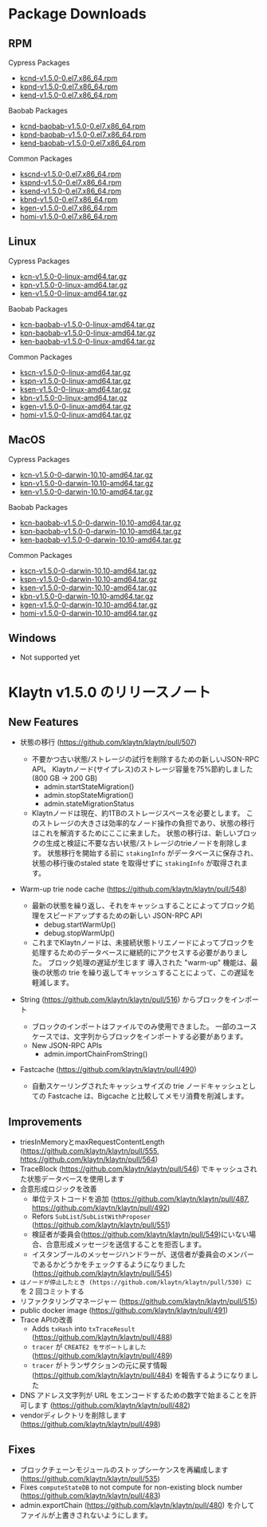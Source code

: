 # Package Downloads <a id="package-downloads"></a>

## RPM <a id="rpm"></a>

Cypress Packages
- [kcnd-v1.5.0-0.el7.x86_64.rpm](http://packages.klaytn.net/klaytn/v1.5.0/kcnd-v1.5.0-0.el7.x86_64.rpm)
- [kpnd-v1.5.0-0.el7.x86_64.rpm](http://packages.klaytn.net/klaytn/v1.5.0/kpnd-v1.5.0-0.el7.x86_64.rpm)
- [kend-v1.5.0-0.el7.x86_64.rpm](http://packages.klaytn.net/klaytn/v1.5.0/kend-v1.5.0-0.el7.x86_64.rpm)

Baobab Packages
- [kcnd-baobab-v1.5.0-0.el7.x86_64.rpm](http://packages.klaytn.net/klaytn/v1.5.0/kcnd-baobab-v1.5.0-0.el7.x86_64.rpm)
- [kpnd-baobab-v1.5.0-0.el7.x86_64.rpm](http://packages.klaytn.net/klaytn/v1.5.0/kpnd-baobab-v1.5.0-0.el7.x86_64.rpm)
- [kend-baobab-v1.5.0-0.el7.x86_64.rpm](http://packages.klaytn.net/klaytn/v1.5.0/kend-baobab-v1.5.0-0.el7.x86_64.rpm)

Common Packages
- [kscnd-v1.5.0-0.el7.x86_64.rpm](http://packages.klaytn.net/klaytn/v1.5.0/kscnd-v1.5.0-0.el7.x86_64.rpm)
- [kspnd-v1.5.0-0.el7.x86_64.rpm](http://packages.klaytn.net/klaytn/v1.5.0/kspnd-v1.5.0-0.el7.x86_64.rpm)
- [ksend-v1.5.0-0.el7.x86_64.rpm](http://packages.klaytn.net/klaytn/v1.5.0/ksend-v1.5.0-0.el7.x86_64.rpm)
- [kbnd-v1.5.0-0.el7.x86_64.rpm](http://packages.klaytn.net/klaytn/v1.5.0/kbnd-v1.5.0-0.el7.x86_64.rpm)
- [kgen-v1.5.0-0.el7.x86_64.rpm](http://packages.klaytn.net/klaytn/v1.5.0/kgen-v1.5.0-0.el7.x86_64.rpm)
- [homi-v1.5.0-0.el7.x86_64.rpm](http://packages.klaytn.net/klaytn/v1.5.0/homi-v1.5.0-0.el7.x86_64.rpm)

## Linux <a id="linux"></a>

Cypress Packages
- [kcn-v1.5.0-0-linux-amd64.tar.gz](http://packages.klaytn.net/klaytn/v1.5.0/kcn-v1.5.0-0-linux-amd64.tar.gz)
- [kpn-v1.5.0-0-linux-amd64.tar.gz](http://packages.klaytn.net/klaytn/v1.5.0/kpn-v1.5.0-0-linux-amd64.tar.gz)
- [ken-v1.5.0-0-linux-amd64.tar.gz](http://packages.klaytn.net/klaytn/v1.5.0/ken-v1.5.0-0-linux-amd64.tar.gz)

Baobab Packages
- [kcn-baobab-v1.5.0-0-linux-amd64.tar.gz](http://packages.klaytn.net/klaytn/v1.5.0/kcn-baobab-v1.5.0-0-linux-amd64.tar.gz)
- [kpn-baobab-v1.5.0-0-linux-amd64.tar.gz](http://packages.klaytn.net/klaytn/v1.5.0/kpn-baobab-v1.5.0-0-linux-amd64.tar.gz)
- [ken-baobab-v1.5.0-0-linux-amd64.tar.gz](http://packages.klaytn.net/klaytn/v1.5.0/ken-baobab-v1.5.0-0-linux-amd64.tar.gz)

Common Packages
- [kscn-v1.5.0-0-linux-amd64.tar.gz](http://packages.klaytn.net/klaytn/v1.5.0/kscn-v1.5.0-0-linux-amd64.tar.gz)
- [kspn-v1.5.0-0-linux-amd64.tar.gz](http://packages.klaytn.net/klaytn/v1.5.0/kspn-v1.5.0-0-linux-amd64.tar.gz)
- [ksen-v1.5.0-0-linux-amd64.tar.gz](http://packages.klaytn.net/klaytn/v1.5.0/ksen-v1.5.0-0-linux-amd64.tar.gz)
- [kbn-v1.5.0-0-linux-amd64.tar.gz](http://packages.klaytn.net/klaytn/v1.5.0/kbn-v1.5.0-0-linux-amd64.tar.gz)
- [kgen-v1.5.0-0-linux-amd64.tar.gz](http://packages.klaytn.net/klaytn/v1.5.0/kgen-v1.5.0-0-linux-amd64.tar.gz)
- [homi-v1.5.0-0-linux-amd64.tar.gz](http://packages.klaytn.net/klaytn/v1.5.0/homi-v1.5.0-0-linux-amd64.tar.gz)

## MacOS <a id="macos"></a>

Cypress Packages
- [kcn-v1.5.0-0-darwin-10.10-amd64.tar.gz](http://packages.klaytn.net/klaytn/v1.5.0/kcn-v1.5.0-0-darwin-10.10-amd64.tar.gz)
- [kpn-v1.5.0-0-darwin-10.10-amd64.tar.gz](http://packages.klaytn.net/klaytn/v1.5.0/kpn-v1.5.0-0-darwin-10.10-amd64.tar.gz)
- [ken-v1.5.0-0-darwin-10.10-amd64.tar.gz](http://packages.klaytn.net/klaytn/v1.5.0/ken-v1.5.0-0-darwin-10.10-amd64.tar.gz)

Baobab Packages
- [kcn-baobab-v1.5.0-0-darwin-10.10-amd64.tar.gz](http://packages.klaytn.net/klaytn/v1.5.0/kcn-baobab-v1.5.0-0-darwin-10.10-amd64.tar.gz)
- [kpn-baobab-v1.5.0-0-darwin-10.10-amd64.tar.gz](http://packages.klaytn.net/klaytn/v1.5.0/kpn-baobab-v1.5.0-0-darwin-10.10-amd64.tar.gz)
- [ken-baobab-v1.5.0-0-darwin-10.10-amd64.tar.gz](http://packages.klaytn.net/klaytn/v1.5.0/ken-baobab-v1.5.0-0-darwin-10.10-amd64.tar.gz)

Common Packages
- [kscn-v1.5.0-0-darwin-10.10-amd64.tar.gz](http://packages.klaytn.net/klaytn/v1.5.0/kscn-v1.5.0-0-darwin-10.10-amd64.tar.gz)
- [kspn-v1.5.0-0-darwin-10.10-amd64.tar.gz](http://packages.klaytn.net/klaytn/v1.5.0/kspn-v1.5.0-0-darwin-10.10-amd64.tar.gz)
- [ksen-v1.5.0-0-darwin-10.10-amd64.tar.gz](http://packages.klaytn.net/klaytn/v1.5.0/ksen-v1.5.0-0-darwin-10.10-amd64.tar.gz)
- [kbn-v1.5.0-0-darwin-10.10-amd64.tar.gz](http://packages.klaytn.net/klaytn/v1.5.0/kbn-v1.5.0-0-darwin-10.10-amd64.tar.gz)
- [kgen-v1.5.0-0-darwin-10.10-amd64.tar.gz](http://packages.klaytn.net/klaytn/v1.5.0/kgen-v1.5.0-0-darwin-10.10-amd64.tar.gz)
- [homi-v1.5.0-0-darwin-10.10-amd64.tar.gz](http://packages.klaytn.net/klaytn/v1.5.0/homi-v1.5.0-0-darwin-10.10-amd64.tar.gz)


## Windows <a id="windows"></a>

- Not supported yet


# Klaytn v1.5.0 のリリースノート <a id="release-notes-for-klaytn-v1-5-0"></a>

## New Features <a id="new-features"></a>
- 状態の移行 (https://github.com/klaytn/klaytn/pull/507)
    - 不要かつ古い状態/ストレージの試行を削除するための新しいJSON-RPC API。 Klaytnノード(サイプレス)のストレージ容量を75%節約しました(800 GB -> 200 GB)
        - admin.startStateMigration()
        - admin.stopStateMigration()
        - admin.stateMigrationStatus
    - Klaytnノードは現在、約1TBのストレージスペースを必要とします。 このストレージの大きさは効率的なノード操作の負担であり、状態の移行はこれを解消するためにここに来ました。 状態の移行は、新しいブロックの生成と検証に不要な古い状態/ストレージのtrieノードを削除します。 状態移行を開始する前に `stakingInfo` がデータベースに保存され、状態の移行後のstaled state を取得せずに `stakingInfo` が取得されます。

- Warm-up trie node cache (https://github.com/klaytn/klaytn/pull/548)
    - 最新の状態を繰り返し、それをキャッシュすることによってブロック処理をスピードアップするための新しい JSON-RPC API
        - debug.startWarmUp()
        - debug.stopWarmUp()
    - これまでKlaytnノードは、未接続状態トリエノードによってブロックを処理するためのデータベースに継続的にアクセスする必要がありました。 ブロック処理の遅延が生じます 導入された "warm-up" 機能は、最後の状態の trie を繰り返してキャッシュすることによって、この遅延を軽減します。

- String (https://github.com/klaytn/klaytn/pull/516) からブロックをインポート
  - ブロックのインポートはファイルでのみ使用できました。 一部のユースケースでは、文字列からブロックをインポートする必要があります。
  - New JSON-RPC APIs
    - admin.importChainFromString()

- Fastcache (https://github.com/klaytn/klaytn/pull/490)
    - 自動スケーリングされたキャッシュサイズの trie ノードキャッシュとしての Fastcache は、Bigcache と比較してメモリ消費を削減します。

## Improvements <a id='improvements'></a>
- triesInMemoryとmaxRequestContentLength (https://github.com/klaytn/klaytn/pull/555, https://github.com/klaytn/klaytn/pull/564)
- TraceBlock (https://github.com/klaytn/klaytn/pull/546) でキャッシュされた状態データベースを使用します
- 合意形成ロジックを改善
    - 単位テストコードを追加 (https://github.com/klaytn/klaytn/pull/487, https://github.com/klaytn/klaytn/pull/492)
    - Refors `SubList`/`SubListWithProposer` (https://github.com/klaytn/klaytn/pull/551)
    - 検証者が委員会(https://github.com/klaytn/klaytn/pull/549)にいない場合、合意形成メッセージを送信することを拒否します。
    - イスタンブールのメッセージハンドラーが、送信者が委員会のメンバーであるかどうかをチェックするようになりました (https://github.com/klaytn/klaytn/pull/545)
- `はノードが停止したとき (https://github.com/klaytn/klaytn/pull/530) に` を 2 回コミットする
- リファクタリングマネージャー (https://github.com/klaytn/klaytn/pull/515)
- public docker image (https://github.com/klaytn/klaytn/pull/491)
- Trace APIの改善
  - Adds `txHash` into `txTraceResult` (https://github.com/klaytn/klaytn/pull/488)
  - `tracer` が `CREATE2 をサポートしました` (https://github.com/klaytn/klaytn/pull/489)
  - `tracer` がトランザクションの元に戻す情報 (https://github.com/klaytn/klaytn/pull/484) を報告するようになりました
- DNS アドレス文字列が URL をエンコードするための数字で始まることを許可します (https://github.com/klaytn/klaytn/pull/482)
- vendorディレクトリを削除します (https://github.com/klaytn/klaytn/pull/498)

## Fixes <a id='fixes'></a>
- ブロックチェーンモジュールのストップシーケンスを再編成します (https://github.com/klaytn/klaytn/pull/535)
- Fixes `computeStateDB` to not compute for non-existing block number (https://github.com/klaytn/klaytn/pull/483)
- admin.exportChain (https://github.com/klaytn/klaytn/pull/480) を介してファイルが上書きされないようにします。
